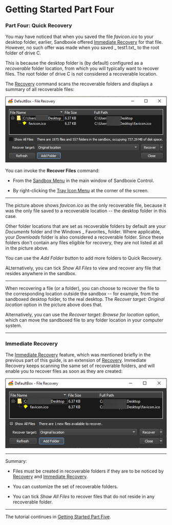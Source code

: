 # Getting Started Part Four

### Part Four: Quick Recovery

You may have noticed that when you saved the file _favicon.ico_ to your desktop folder, earlier, Sandboxie
offered [Immediate Recovery](ImmediateRecovery.md) for that file. However, no such offer was made when you saved _
test1.txt_ to the root folder of drive C.

This is because the desktop folder is (by default) configured as a _recoverable_ folder location, from which you will
typically want to recover files. The root folder of drive C is not considered a recoverable location.

The [Recovery](Recovery.md) command scans the recoverable folders and displays a summary of all recoverable files:

![](../Media/SP_RecoverSandbox.png)

You can invoke the **Recover Files** command:

* From the [Sandbox Menu](SandboxMenu.md) in the main window of Sandboxie Control.

* By right-clicking the [Tray Icon Menu](TrayIconMenu.md) at the corner of the screen.

* * *
The picture above shows _favicon.ico_ as the only recoverable file, because it was the only file saved to a recoverable
location -- the desktop folder in this case.

Other folder locations that are set as recoverable folders by default are your _Documents_ folder and the Windows _
Favorites_ folder. Where applicable, your _Downloads_ folder is also considered a recoverable folder. Since these
folders don't contain any files eligible for recovery, they are not listed at all in the picture above.

You can use the _Add Folder_ button to add more folders to Quick Recovery.

ALternatively, you can tick _Show All Files_ to view and recover any file that resides anywhere in the sandbox.
* * *
When recovering a file (or a folder), you can choose to recover the file to the corresponding location outside the
sandbox -- for example, from the sandboxed desktop folder, to the real desktop. The _Recover target: Original location_
option in the picture above does that.

Alternatively, you can use the _Recover target: Browse for location_ option, which can move the sandboxed file to any
folder location in your computer system.
* * *

### Immediate Recovery

The [Immediate Recovery](ImmediateRecovery.md) feature, which was mentioned briefly in the previous part of this guide,
is an extension of [Recovery](Recovery.md). Immediate Recovery keeps scanning the same set of recoverable folders, and
will enable you to recover files as soon as they are created:

![](../Media/SP_ImmediateRecoverFavIcon.png)
* * *
Summary:

* Files must be created in recoverable folders if they are to be noticed by [Recovery](Recovery.md)
  and [Immediate Recovery](ImmediateRecovery.md).

* You can customize the set of recoverable folders.

* You can tick _Show All Files_ to recover files that do not reside in any recoverable folder.

* * *

The tutorial continues in [Getting Started Part Five](SP_GettingStartedPartFive.md).
